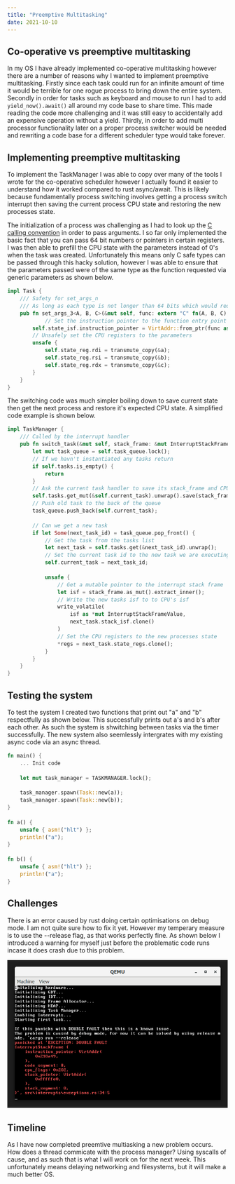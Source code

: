 ```yaml
---
title: "Preemptive Multitasking"
date: 2021-10-10
---
```


## Co-operative vs preemptive multitasking
In my OS I have already implemented co-operative multitasking however there are a number of reasons why I wanted to implement preemptive multitasking. Firstly since each task could run for an infinite amount of time it would be terrible for one rogue process to bring down the entire system. Secondly in order for tasks such as keyboard and mouse to run I had to add ```yield_now().await()```  all around my code base to share time. This made reading the code more challenging and it was still easy to accidentally add an expensive operation without a yield. Thirdly, in order to add multi processor functionality later on a proper process switcher would be needed and rewriting a code base for a different scheduler type would take forever.

##  Implementing preemptive multitasking
To implement the TaskManager I was able to copy over many of the tools I wrote for the co-operative scheduler however I actually found it easier to understand how it worked compared to rust async/await. This is likely because fundamentally process switching involves getting a process switch interrupt then saving the current process CPU state and restoring the new processes state.

The initialization of a process was challenging as I had to look up the [C calling convention](https://wiki.osdev.org/Calling_Conventions) in order to pass arguments. I so far only implemented the basic fact that you can pass 64 bit numbers or pointers in certain registers. I was then able to prefill the CPU state with the parameters instead of 0's when the task was created. Unfortunately this means only C safe types can be passed through this hacky solution, however I was able to ensure that the parameters passed were of the same type as the function requested via generic parameters as shown below.
```rust
impl Task {
    /// Safety for set_args_n
    /// As long as each type is not longer than 64 bits which would require 2
    pub fn set_args_3<A, B, C>(&mut self, func: extern "C" fn(A, B, C), a: A, b: B, c: C) {
		    // Set the instruction pointer to the function entry point
        self.state_isf.instruction_pointer = VirtAddr::from_ptr(func as *const usize);
        // Unsafely set the CPU registers to the parameters
        unsafe {
            self.state_reg.rdi = transmute_copy(&a);
            self.state_reg.rsi = transmute_copy(&b);
            self.state_reg.rdx = transmute_copy(&c);
        }
    }
}
```
The switching code was much simpler boiling down to save current state then get the next process and restore it's expected CPU state. A simplified code example is shown below.
```rust
impl TaskManager {
	/// Called by the interrupt handler
	pub fn switch_task(&mut self, stack_frame: &mut InterruptStackFrame, regs: &mut Registers) {
		let mut task_queue = self.task_queue.lock();
		// If we havn't instantiated any tasks return
		if self.tasks.is_empty() {
			return
		}
		// Ask the current task handler to save its stack_frame and CPU registers
		self.tasks.get_mut(&self.current_task).unwrap().save(stack_frame, regs);
		// Push old task to the back of the queue
		task_queue.push_back(self.current_task);

		// Can we get a new task
		if let Some(next_task_id) = task_queue.pop_front() {
			// Get the task from the tasks list
			let next_task = self.tasks.get(&next_task_id).unwrap();
			// Set the current task id to the new task we are executing
			self.current_task = next_task_id;

			unsafe {
				// Get a mutable pointer to the interrupt stack frame
				let isf = stack_frame.as_mut().extract_inner();
				// Write the new tasks isf to to CPU's isf
				write_volatile(
					isf as *mut InterruptStackFrameValue,
					next_task.stack_isf.clone()
				)
				// Set the CPU registers to the new processes state
				*regs = next_task.state_regs.clone();
			}
		}
	}
}			
```

## Testing the system
To test the system I created two functions that print out "a" and "b" respectfully as shown below. This successfully prints out a's and b's after each other. As such the system is shwitching between tasks via the timer successfully. The new system also seemlessly intergrates with my existing async code via an async thread.

```rust
fn main() {
	... Init code

    let mut task_manager = TASKMANAGER.lock();

	task_manager.spawn(Task::new(a));
	task_manager.spawn(Task::new(b));
}

fn a() {
	unsafe { asm!("hlt") };
	println!("a");
}

fn b() {
	unsafe { asm!("hlt") };
	println!("a");
}
```

## Challenges
There is an error caused by rust doing certain optimisations on debug mode. I am not quite sure how to fix it yet. However my temperary measure is to use the --release flag, as that works perfectly fine. As shown below I introduced a warning for myself just before the problematic code runs incase it does crash due to this problem.

![The error](stupid_error.png "grrr")

## Timeline
As I have now completed preemtive multiasking a new problem occurs. How does a thread commicate with the process manager? Using syscalls of cause, and as such that is what I will work on for the next week. This unfortunately means delaying networking and filesystems, but it will make a much better OS.